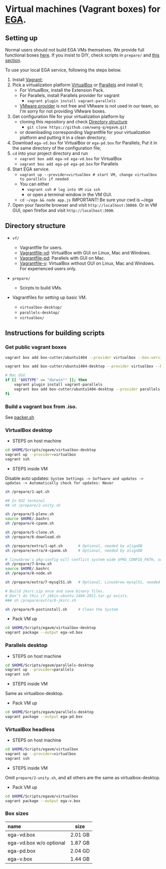 # Virtual machines (Vagrant boxes) for [EGA](http://ega.nju.edu.cn).

## Setting up

Normal users should not build EGA VMs themselves. We provide full functional boxes [here](http://ega.nju.edu.cn/download). If you insist to DIY, check scripts in `prepare/` and [this section](#instructions-for-building-scripts).

To use your local EGA service, following the steps below.

1. Install [Vagrant](https://www.vagrantup.com/downloads.html);
2. Pick a virtualization platform [VirtualBox](https://www.virtualbox.org/wiki/Downloads) or [Parallels](http://www.parallels.com/products/desktop/) and install it;
    + For VirtualBox, install the Extension Pack.
    + For Parallels, install Parallels provider for vagrant
        - `vagrant plugin install vagrant-parallels`
    + [VMware provider](http://www.vagrantup.com/vmware) is not free and VMware is not used in our team, so I'm sorry for not providing VMware boxes.
3. Get configuration file for your virtualization platform by
    + cloning this repository and check [Directory structure](#directory-structure)
        - `git clone https://github.com/wang-q/egavm.git`
    + or downloading corresponding Vagrantfile for your virtualization platform and putting it in a clean directory;
4. Download `ega-vd.box` for VirtualBox or `ega-pd.box` for Parallels; Put it in the same directory of the configuration file;
5. `cd` into your project directory and run
    + `vagrant box add ega-vd ega-vd.box` for VirtualBox
    + `vagrant box add ega-pd ega-pd.box` for Parallels
6. Start EGA service.
    + `vagrant up --provider=virtualbox # start VM, change virtualbox to parallels if needed`
    + You can either 
        - `vagrant ssh # log into VM via ssh`
        - or open a terminal window in the VM GUI.
    + `cd ~/ega && node app.js` IMPORTANT! Be sure your cwd is ~/ega
7. Open your favorite browser and visit `http://localhost:30080`. Or in VM GUI, open firefox and visit `http://localhost:3000`.

## Directory structure

* `vf/`
    + Vagrantfile for users.
    + [Vagrantfile-vd](vf/Vagrantfile-vd): VirtualBox with GUI on Linux, Mac and Windows.
    + [Vagrantfile-pd](vf/Vagrantfile-pd): Parallels with GUI on Mac.
    + [Vagrantfile-v](vf/Vagrantfile-v): VirtualBox without GUI on Linux, Mac and Windows. For experienced users only.

* `prepare/`
    + Scirpts to build VMs.

* Vagrantfiles for setting up basic VM.
    + `virtualbox-desktop/`
    + `parallels-desktop/`
    + `virtualbox/`

## Instructions for building scripts

### Get public vagrant boxes

```bash
vagrant box add box-cutter/ubuntu1404 --provider virtualbox --box-version 2.0.0

vagrant box add box-cutter/ubuntu1404-desktop --provider virtualbox --box-version 2.0.0

# Mac OSX
if [[ "$OSTYPE" == "darwin"* ]]; then
    vagrant plugin install vagrant-parallels
    vagrant box add box-cutter/ubuntu1404-desktop --provider parallels --box-version 2.0.0
fi
```

### Build a vagrant box from .iso.

See [packer.sh](prepare/packer.sh)

### VirtualBox desktop

* STEPS on host machine

```bash
cd $HOME/Scripts/egavm/virtualbox-desktop
vagrant up --provider=virtualbox
vagrant ssh
```

* STEPS inside VM

Disable auto updates: `System Settings -> Software and updates -> updates -> Automatically check for updates: Never`

```bash
sh /prepare/1-apt.sh

## In GUI terminal
## sh /prepare/2-unity.sh

sh /prepare/3-plenv.sh
source $HOME/.bashrc
sh /prepare/4-cpanm.sh

sh /prepare/5-clone.sh
sh /prepare/6-download.sh

sh /prepare/extra/1-apt.sh       # Optional, needed by alignDB
sh /prepare/extra/4-cpanm.sh     # Optional, needed by alignDB

# linuxbrew's pkg-config will conflict system wide $PKG_CONFIG_PATH, so put them in the tail of job queue. 
sh /prepare/7-brew.sh
source $HOME/.bashrc
sh /prepare/8-node.sh

sh /prepare/extra/7-mysql51.sh   # Optional, Linuxbrew mysql51, needed by alignDB

# Build jksrc.zip once and save binary files.
# Don't do this if jkbin-ubuntu-1404-2011.tar.gz exists.
### sh /prepare/extra/8-jksrc.sh

sh /prepare/9-postinstall.sh     # Clean the System
```

* Pack VM up

```bash
cd $HOME/Scripts/egavm/virtualbox-desktop
vagrant package --output ega-vd.box
```

### Parallels desktop

* STEPS on host machine

```bash
cd $HOME/Scripts/egavm/parallels-desktop
vagrant up --provider=parallels
vagrant ssh
```

* STEPS inside VM

Same as virtualbox-desktop.

* Pack VM up

```bash
cd $HOME/Scripts/egavm/parallels-desktop
vagrant package --output ega-pd.box
```

### VirtualBox headless

* STEPS on host machine

```bash
cd $HOME/Scripts/egavm/virtualbox
vagrant up --provider=virtualbox
vagrant ssh
```

* STEPS inside VM

Omit `prepare/2-unity.sh`, and all others are the same as virtualbox-desktop.

* Pack VM up

```bash
cd $HOME/Scripts/egavm/virtualbox
vagrant package --output ega-v.box
```

### Box sizes

| name                    | size             |
| :-------------          | :--------------: |
| ega-vd.box              | 2.01 GB          |
| ega-vd.box w/o optional | 1.87 GB          |
| ega-pd.box              | 2.04 GD          |
| ega-v.box               | 1.44 GB          |
